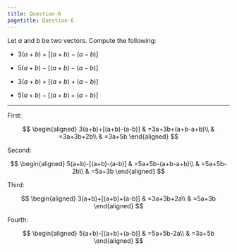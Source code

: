 ```yaml
---
title: Question-6
pagetitle: Question-6
---
```


Let $a$ and $b$ be two vectors. Compute the following:

-   $3(a+b)+[(a+b)-(a-b)]$

-   $5(a+b)-[(a+b)-(a-b)]$

-   $3(a+b)+[(a+b)+(a-b)]$

-   $5(a+b)-[(a+b)+(a-b)]$

------------------------------------------------------------------------

First:

$$
\begin{aligned}
3(a+b)+[(a+b)-(a-b)] & =3a+3b+(a+b-a+b)\\
 & =3a+3b+2b\\
 & =3a+5b
\end{aligned}
$$


Second:

$$
\begin{aligned}
5(a+b)-[(a+b)-(a-b)] & =5a+5b-(a+b-a+b)\\
 & =5a+5b-2b\\
 & =5a+3b
\end{aligned}
$$


Third:

$$
\begin{aligned}
3(a+b)+[(a+b)+(a-b)] & =3a+3b+2a\\
 & =5a+3b
\end{aligned}
$$


Fourth:

$$
\begin{aligned}
5(a+b)-[(a+b)+(a-b)] & =5a+5b-2a\\
 & =3a+5b
\end{aligned}
$$

